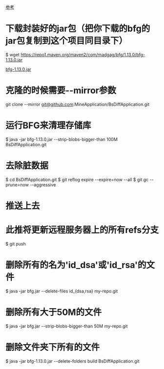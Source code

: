 [参考](https://blog.csdn.net/Y0W1as5eg37urFdS/article/details/123539994)

# 下载封装好的jar包（把你下载的bfg的jar包复制到这个项目同目录下）
$ wget https://repo1.maven.org/maven2/com/madgag/bfg/1.13.0/bfg-1.13.0.jar

[bfg-1.13.0.jar](bfg-1.13.0.jar)


# 克隆的时候需要--mirror参数
git clone --mirror git@github.com:MineApplication/BsDiffApplication.git

# 运行BFG来清理存储库
$ java -jar bfg-1.13.0.jar --strip-blobs-bigger-than 100M BsDiffApplication.git

# 去除脏数据
$ cd BsDiffApplication.git
$ git reflog expire --expire=now --all
$ git gc --prune=now --aggressive

# 推送上去
# 此推将更新远程服务器上的所有refs分支
$ git push


# 删除所有的名为'id_dsa'或'id_rsa'的文件
$ java -jar bfg.jar --delete-files id_{dsa,rsa}  my-repo.git

# 删除所有大于50M的文件
$ java -jar bfg.jar --strip-blobs-bigger-than 50M  my-repo.git

# 删除文件夹下所有的文件
$ java -jar bfg-1.13.0.jar --delete-folders build  BsDiffApplication.git
